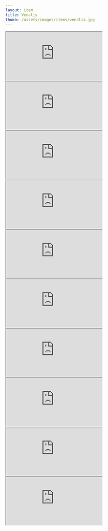 ```yaml
---
layout: item
title: Venalis
thumb: /assets/images/items/venalis.jpg
---
```

<iframe onload="" src="http://magic-items.herokuapp.com/item/embed/1"></iframe>
<iframe onload="" src="http://magic-items.herokuapp.com/item/embed/57"></iframe>
<iframe onload="" src="http://magic-items.herokuapp.com/item/embed/77"></iframe>

<iframe onload="" src="http://magic-items.herokuapp.com/item/embed/2"></iframe>
<iframe onload="" src="http://magic-items.herokuapp.com/item/embed/23"></iframe>
<iframe onload="" src="http://magic-items.herokuapp.com/item/embed/24"></iframe>
<iframe onload="" src="http://magic-items.herokuapp.com/item/embed/40"></iframe>
<iframe onload="" src="http://magic-items.herokuapp.com/item/embed/83"></iframe>
<iframe onload="" src="http://magic-items.herokuapp.com/item/embed/82"></iframe>
<iframe onload="" src="http://magic-items.herokuapp.com/item/embed/91"></iframe>
